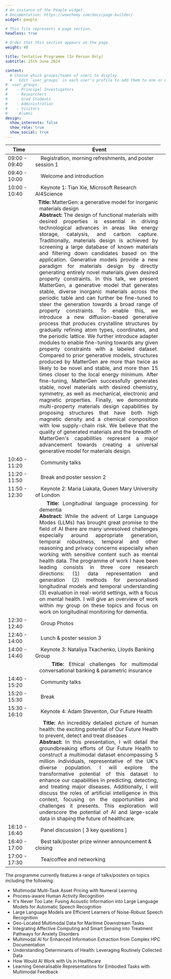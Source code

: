 ```yaml
---
# An instance of the People widget.
# Documentation: https://wowchemy.com/docs/page-builder/
widget: people

# This file represents a page section.
headless: true

# Order that this section appears on the page.
weight: 40

title: Tentative Programme (In Person Only)
subtitle: 25th June 2024

content:
  # Choose which groups/teams of users to display.
  #   Edit `user_groups` in each user's profile to add them to one or more of these groups.
#  user_groups:
#    - Principal Investigators
#    - Researchers
#    - Grad Students
#    - Administration
#    - Visitors
#   - Alumni
design:
  show_interests: false
  show_role: true
  show_social: true
---
```


<center>

| Time                                                                                                                                                                                                                                                                                                                                                                                                                                                                                                                                                                                                                                                                                                                                                                                                                                                                                                                                                                                                                                                                                                                                                                                                                                                                                                                                                                                                                                                                                                                                                                                                                                                                                                                                                                                                                                                                                                                                                                                                                                       | &nbsp;&nbsp;&nbsp;&nbsp;Event                                                     |
|--------------------------------------------------------------------------------------------------------------------------------------------------------------------------------------------------------------------------------------------------------------------------------------------------------------------------------------------------------------------------------------------------------------------------------------------------------------------------------------------------------------------------------------------------------------------------------------------------------------------------------------------------------------------------------------------------------------------------------------------------------------------------------------------------------------------------------------------------------------------------------------------------------------------------------------------------------------------------------------------------------------------------------------------------------------------------------------------------------------------------------------------------------------------------------------------------------------------------------------------------------------------------------------------------------------------------------------------------------------------------------------------------------------------------------------------------------------------------------------------------------------------------------------------------------------------------------------------------------------------------------------------------------------------------------------------------------------------------------------------------------------------------------------------------------------------------------------------------------------------------------------------------------------------------------------------------------------------------------------------------------------------------------------------|-----------------------------------------------------------------------------------|
| 09:00 - 09:40                                                                                                                                                                                                                                                                                                                                                                                                                                                                                                                                                                                                                                                                                                                                                                                                                                                                                                                                                                                                                                                                                                                                                                                                                                                                                                                                                                                                                                                                                                                                                                                                                                                                                                                                                                                                                                                                                                                                                                                                                              | &nbsp;&nbsp;&nbsp;&nbsp;Registration, morning refreshments, and poster session 1  |
| 09:40 - 10:00                                                                                                                                                                                                                                                                                                                                                                                                                                                                                                                                                                                                                                                                                                                                                                                                                                                                                                                                                                                                                                                                                                                                                                                                                                                                                                                                                                                                                                                                                                                                                                                                                                                                                                                                                                                                                                                                                                                                                                                                                              | &nbsp;&nbsp;&nbsp;&nbsp;Welcome and introduction                                  |
| 10:00 - 10:40                                                                                                                                                                                                                                                                                                                                                                                                                                                                                                                                                                                                                                                                                                                                                                                                                                                                                                                                                                                                                                                                                                                                                                                                                                                                                                                                                                                                                                                                                                                                                                                                                                                                                                                                                                                                                                                                                                                                                                                                                              | &nbsp;&nbsp;&nbsp;&nbsp;Keynote 1: Tian Xie, Microsoft Research AI4Science        |
| <td style="word-wrap: break-word; max-width:800px; text-align: justify; padding-left: 1.3em; text-indent: -1.3em;"> &nbsp;&nbsp;&nbsp;&nbsp;**Title:** MatterGen: a generative model for inorganic materials design<br/>**Abstract:**  The design of functional materials with desired properties is essential in driving technological advances in areas like energy storage, catalysis, and carbon capture. Traditionally, materials design is achieved by screening a large database of known materials and filtering down candidates based on the application. Generative models provide a new paradigm for materials design by directly generating entirely novel materials given desired property constraints. In this talk, we present MatterGen, a generative model that generates stable, diverse inorganic materials across the periodic table and can further be fine-tuned to steer the generation towards a broad range of property constraints. To enable this, we introduce a new diffusion-based generative process that produces crystalline structures by gradually refining atom types, coordinates, and the periodic lattice. We further introduce adapter modules to enable fine-tuning towards any given property constraints with a labeled dataset. Compared to prior generative models, structures produced by MatterGen are more than twice as likely to be novel and stable, and more than 15 times closer to the local energy minimum. After fine-tuning, MatterGen successfully generates stable, novel materials with desired chemistry, symmetry, as well as mechanical, electronic and magnetic properties. Finally, we demonstrate multi-property materials design capabilities by proposing structures that have both high magnetic density and a chemical composition with low supply-chain risk. We believe that the quality of generated materials and the breadth of MatterGen's capabilities represent a major advancement towards creating a universal generative model for materials design.</td> | 
| 10:40 - 11:20                                                                                                                                                                                                                                                                                                                                                                                                                                                                                                                                                                                                                                                                                                                                                                                                                                                                                                                                                                                                                                                                                                                                                                                                                                                                                                                                                                                                                                                                                                                                                                                                                                                                                                                                                                                                                                                                                                                                                                                                                              | &nbsp;&nbsp;&nbsp;&nbsp;Community talks                                           |
| 11:20 - 11:50                                                                                                                                                                                                                                                                                                                                                                                                                                                                                                                                                                                                                                                                                                                                                                                                                                                                                                                                                                                                                                                                                                                                                                                                                                                                                                                                                                                                                                                                                                                                                                                                                                                                                                                                                                                                                                                                                                                                                                                                                              | &nbsp;&nbsp;&nbsp;&nbsp;Break and poster session 2                                |
| 11:50 - 12:30                                                                                                                                                                                                                                                                                                                                                                                                                                                                                                                                                                                                                                                                                                                                                                                                                                                                                                                                                                                                                                                                                                                                                                                                                                                                                                                                                                                                                                                                                                                                                                                                                                                                                                                                                                                                                                                                                                                                                                                                                              | &nbsp;&nbsp;&nbsp;&nbsp;Keynote 2: Maria Liakata, Queen Mary University of London |
| <td style="word-wrap: break-word; max-width:800px; text-align: justify; padding-left: 1.3em; text-indent: -1.3em;"> &nbsp;&nbsp;&nbsp;&nbsp;**Title:** Longitudinal language processing for dementia<br/>**Abstract:**  While the advent of Large Language Modes (LLMs) has brought great promise to the field of AI there are many unresolved challenges especially around appropriate generation, temporal robustness, temporal and other reasoning and privacy concerns especially when working with sensitive content such as mental health data. The programme of work I have been leading consists in three core research directions: (1) data representation and generation (2) methods for personalised longitudinal models and temporal understanding (3) evaluation in real-world settings, with a focus on mental health. I will give an overview of work within my group on these topics and focus on work on longitudinal monitoring for dementia.</td>                                                                                                                                                                                                                                                                                                                                                                                                                                                                                                                                                                                                                                                                                                                                                                                                                                                                                                                                                                                                                                                                       |
| 12:30 - 12:40                                                                                                                                                                                                                                                                                                                                                                                                                                                                                                                                                                                                                                                                                                                                                                                                                                                                                                                                                                                                                                                                                                                                                                                                                                                                                                                                                                                                                                                                                                                                                                                                                                                                                                                                                                                                                                                                                                                                                                                                                              | &nbsp;&nbsp;&nbsp;&nbsp;Group Photos                                              |
| 12:40 - 14:00                                                                                                                                                                                                                                                                                                                                                                                                                                                                                                                                                                                                                                                                                                                                                                                                                                                                                                                                                                                                                                                                                                                                                                                                                                                                                                                                                                                                                                                                                                                                                                                                                                                                                                                                                                                                                                                                                                                                                                                                                              | &nbsp;&nbsp;&nbsp;&nbsp;Lunch & poster session 3                                  |
| 14:00 - 14:40                                                                                                                                                                                                                                                                                                                                                                                                                                                                                                                                                                                                                                                                                                                                                                                                                                                                                                                                                                                                                                                                                                                                                                                                                                                                                                                                                                                                                                                                                                                                                                                                                                                                                                                                                                                                                                                                                                                                                                                                                              | &nbsp;&nbsp;&nbsp;&nbsp;Keynote 3: Nataliya Tkachenko, Lloyds Banking Group       |
| <td style="word-wrap: break-word; max-width:800px; text-align: justify; padding-left: 1.3em; text-indent: -1.3em;"> &nbsp;&nbsp;&nbsp;&nbsp;**Title:** Ethical challenges for multimodal conversational banking & parametric insurance</td>                                                                                                                                                                                                                                                                                                                                                                                                                                                                                                                                                                                                                                                                                                                                                                                                                                                                                                                                                                                                                                                                                                                                                                                                                                                                                                                                                                                                                                                                                                                                                                                                                                                                                                                                                                                                |
| 14:40 - 15:20                                                                                                                                                                                                                                                                                                                                                                                                                                                                                                                                                                                                                                                                                                                                                                                                                                                                                                                                                                                                                                                                                                                                                                                                                                                                                                                                                                                                                                                                                                                                                                                                                                                                                                                                                                                                                                                                                                                                                                                                                              | &nbsp;&nbsp;&nbsp;&nbsp;Community talks                                           |
| 15:20 - 15:30                                                                                                                                                                                                                                                                                                                                                                                                                                                                                                                                                                                                                                                                                                                                                                                                                                                                                                                                                                                                                                                                                                                                                                                                                                                                                                                                                                                                                                                                                                                                                                                                                                                                                                                                                                                                                                                                                                                                                                                                                              | &nbsp;&nbsp;&nbsp;&nbsp;Break                                                     |
| 15:30 - 16:10                                                                                                                                                                                                                                                                                                                                                                                                                                                                                                                                                                                                                                                                                                                                                                                                                                                                                                                                                                                                                                                                                                                                                                                                                                                                                                                                                                                                                                                                                                                                                                                                                                                                                                                                                                                                                                                                                                                                                                                                                              | &nbsp;&nbsp;&nbsp;&nbsp;Keynote 4: Adam Steventon, Our Future Health              |
| <td style="word-wrap: break-word; max-width:800px; text-align: justify; padding-left: 1.3em; text-indent: -1.3em;"> &nbsp;&nbsp;&nbsp;&nbsp;**Title:** An incredibly detailed picture of human health: the exciting potential of Our Future Health to prevent, detect and treat diseases<br/>**Abstract:**  In this presentation, I will detail the groundbreaking efforts of Our Future Health to construct a multimodal dataset encompassing 5 million individuals, representative of the UK's diverse population. I will explore the transformative potential of this dataset to enhance our capabilities in predicting, detecting, and treating major diseases. Additionally, I will discuss the roles of artificial intelligence in this context, focusing on the opportunities and challenges it presents. This exploration will underscore the potential of AI and large-scale data in shaping the future of healthcare.</td>                                                                                                                                                                                                                                                                                                                                                                                                                                                                                                                                                                                                                                                                                                                                                                                                                                                                                                                                                                                                                                                                                                       |
| 16:10 - 16:40                                                                                                                                                                                                                                                                                                                                                                                                                                                                                                                                                                                                                                                                                                                                                                                                                                                                                                                                                                                                                                                                                                                                                                                                                                                                                                                                                                                                                                                                                                                                                                                                                                                                                                                                                                                                                                                                                                                                                                                                                              | &nbsp;&nbsp;&nbsp;&nbsp;Panel discussion [ 3 key questions ]                      |
| 16:40 - 17:00                                                                                                                                                                                                                                                                                                                                                                                                                                                                                                                                                                                                                                                                                                                                                                                                                                                                                                                                                                                                                                                                                                                                                                                                                                                                                                                                                                                                                                                                                                                                                                                                                                                                                                                                                                                                                                                                                                                                                                                                                              | &nbsp;&nbsp;&nbsp;&nbsp;Best talk/poster prize winner announcement & closing      |
| 17:00 - 17:30                                                                                                                                                                                                                                                                                                                                                                                                                                                                                                                                                                                                                                                                                                                                                                                                                                                                                                                                                                                                                                                                                                                                                                                                                                                                                                                                                                                                                                                                                                                                                                                                                                                                                                                                                                                                                                                                                                                                                                                                                              | &nbsp;&nbsp;&nbsp;&nbsp;Tea/coffee and networking                                 |

</center>




<div style="text-align: left;">

The programme currently features a range of talks/posters on topics including the following:

- Multimodal Multi-Task Asset Pricing with Numeral Learning
- Process-aware Human Activity Recognition
- It's Never Too Late: Fusing Acoustic Information into Large Language Models for Automatic Speech Recognition
- Large Language Models are Efficient Learners of Noise-Robust Speech Recognition
- Geo-Located Multimodal Data for Maritime Downstream Tasks
- Integrating Affective Computing and Smart Sensing into Treatment Pathways for Anxiety Disorders
- Multimodal AI for Enhanced Information Extraction from Complex HPC Documentation
- Understanding Determinants of Health: Leveraging Routinely Collected Data
- How Would AI Work with Us in Healthcare
- Learning Generalisable Representations for Embodied Tasks with Multimodal Feedback

</div>
